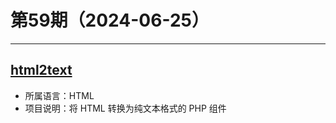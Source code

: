 # 第59期（2024-06-25）

---
## [html2text](https://github.com/soundasleep/html2text)
- 所属语言：HTML
- 项目说明：将 HTML 转换为纯文本格式的 PHP 组件
